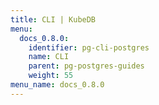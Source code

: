 ```yaml
---
title: CLI | KubeDB
menu:
  docs_0.8.0:
    identifier: pg-cli-postgres
    name: CLI
    parent: pg-postgres-guides
    weight: 55
menu_name: docs_0.8.0
---
```

